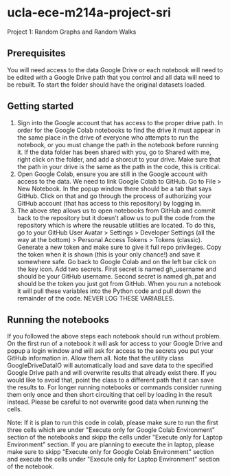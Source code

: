 # ucla-ece-m214a-project-sri
Project 1: Random Graphs and Random Walks

## Prerequisites

You will need access to the data Google Drive or each notebook will need to be edited with a Google Drive path that you control and all data will need to be rebuilt. To start the folder should have the original datasets loaded. 

## Getting started

1. Sign into the Google account that has access to the proper drive path. In order for the Google Colab notebooks to find the drive it must appear in the same place in the drive of everyone who attempts to run the notebook, or you must change the path in the notebook before running it. If the data folder has been shared with you, go to Shared with me, right click on the folder, and add a shorcut to your drive. Make sure that the path in your drive is the same as the path in the code, this is critical.
2. Open Google Colab, ensure you are still in the Google account with access to the data. We need to link Google Colab to GitHub. Go to File > New Notebook. In the popup window there should be a tab that says GitHub. Click on that and go through the process of authorizing your GitHub account (that has access to this repository) by logging in.
3. The above step allows us to open notebooks from GitHub and commit back to the repository but it doesn't allow us to pull the code from the repository which is where the reusable utilities are located. To do this, go to your GitHub User Avatar > Settings > Developer Settings (all the way at the bottom) > Personal Access Tokens > Tokens (classic). Generate a new token and make sure to give it full repo privileges. Copy the token when it is shown (this is your only chance!) and save it somewhere safe. Go back to Google Colab and on the left bar click on the key icon. Add two secrets. First secret is named gh_username and should be your GitHub username. Second secret is named gh_pat and should be the token you just got from GitHub. When you run a notebook it will pull these variables into the Python code and pull down the remainder of the code. NEVER LOG THESE VARIABLES.

## Running the notebooks
If you followed the above steps each notebook should run without problem. On the first run of a notebook it will ask for access to your Google Drive and popup a login window and will ask for access to the secrets you put your GitHub information in. Allow them all. Note that the utility class GoogleDriveDataIO will automatically load and save data to the specified Google Drive path and will overwrite results that already exist there. If you would like to avoid that, point the class to a different path that it can save the results to. For longer running notebooks or commands consider running them only once and then short circuiting that cell by loading in the result instead. Please be careful to not overwrite good data when running the cells. 

Note: If it is plan to run this code in colab, please make sure to run the first three cells which are under "Execute only for Google Colab Environment" section of the notebooks and skipp the cells under "Execute only for Laptop Environment" section. If you are planning to execute the in laptop, please make sure to skipp "Execute only for Google Colab Environment" section and execute the cells under "Execute only for Laptop Environment" section of the notebook. 